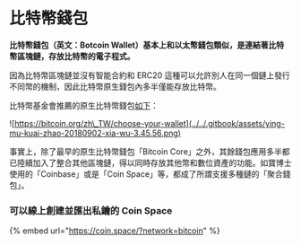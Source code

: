 # 比特幣錢包

**比特幣錢包（英文：Botcoin Wallet）基本上和以太幣錢包類似，是連結著比特幣區塊鏈，存放比特幣的電子程式。**

因為比特幣區塊鏈並沒有智能合約和 ERC20 這種可以允許別人在同一個鏈上發行不同幣的機制，因此比特幣原生錢包內多半僅能存放比特幣。

比特幣基金會推薦的原生比特幣錢包[如下](https://bitcoin.org/zh_TW/choose-your-wallet)：

![https://bitcoin.org/zh\_TW/choose-your-wallet](../../.gitbook/assets/ying-mu-kuai-zhao-20180902-xia-wu-3.45.56.png)

  
事實上，除了最早的原生比特幣錢包「Bitcoin Core」之外，其餘錢包應用多半都已陸續加入了整合其他區塊鏈，得以同時存放其他幣和數位資產的功能。如寶博士使用的「Coinbase」或是「Coin Space」等，都成了所謂支援多種鏈的「聚合錢包」。

### 可以線上創建並匯出私鑰的 Coin Space

{% embed url="https://coin.space/?network=bitcoin" %}

